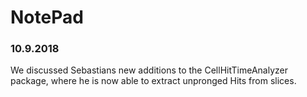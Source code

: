 # NotePad


### 10.9.2018

We discussed Sebastians new additions to the CellHitTimeAnalyzer package, where he is now able to extract unpronged Hits from slices. 
